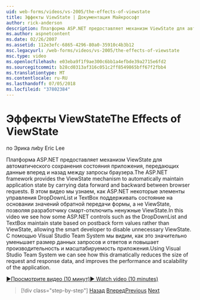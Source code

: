 ```yaml
---
uid: web-forms/videos/vs-2005/the-effects-of-viewstate
title: Эффекты ViewState | Документация Майкрософт
author: rick-anderson
description: Платформа ASP.NET предоставляет механизм ViewState для автоматического сохранения состояния приложения, передающих данные вперед и назад между запрос браузера...
ms.author: aspnetcontent
ms.date: 02/26/2007
ms.assetid: 112e3efc-6865-4296-80a0-35910c4b3b12
msc.legacyurl: /web-forms/videos/vs-2005/the-effects-of-viewstate
msc.type: video
ms.openlocfilehash: e03eba9f1f9ae300c6bb1a4efbde39a2715e6fd2
ms.sourcegitcommit: b28cd0313af316c051c2ff8549865bff67f2fbb4
ms.translationtype: MT
ms.contentlocale: ru-RU
ms.lasthandoff: 07/05/2018
ms.locfileid: "37802384"
---
```

<a name="the-effects-of-viewstate"></a><span data-ttu-id="31c67-103">Эффекты ViewState</span><span class="sxs-lookup"><span data-stu-id="31c67-103">The Effects of ViewState</span></span>
====================
<span data-ttu-id="31c67-104">по Эрика ли</span><span class="sxs-lookup"><span data-stu-id="31c67-104">by Eric Lee</span></span>

<span data-ttu-id="31c67-105">Платформа ASP.NET предоставляет механизм ViewState для автоматического сохранения состояния приложения, передающих данные вперед и назад между запросы браузера.</span><span class="sxs-lookup"><span data-stu-id="31c67-105">The ASP.NET framework provides the ViewState mechanism to automatically maintain application state by carrying data forward and backward between browser requests.</span></span> <span data-ttu-id="31c67-106">В этом видео мы узнаем, как ASP.NET некоторые элементы управления DropDownList и TextBox поддерживать состояние на основании значений обратной передачи формы, а не ViewState, позволяя разработчику смарт-отключить ненужные ViewState.</span><span class="sxs-lookup"><span data-stu-id="31c67-106">In this video we see how some ASP.NET controls such as the DropDownList and TextBox maintain state based on postback form values rather than ViewState, allowing the smart developer to disable unnecessary ViewState.</span></span> <span data-ttu-id="31c67-107">С помощью Visual Studio Team System мы видим, как это значительно уменьшает размер данных запросов и ответов и повышает производительность и масштабируемость приложения.</span><span class="sxs-lookup"><span data-stu-id="31c67-107">Using Visual Studio Team System we can see how this dramatically reduces the size of request and response data, and improves the performance and scalability of the application.</span></span>

[<span data-ttu-id="31c67-108">&#9654;Просмотрите видео (10 минут)</span><span class="sxs-lookup"><span data-stu-id="31c67-108">&#9654; Watch video (10 minutes)</span></span>](https://channel9.msdn.com/Blogs/ASP-NET-Site-Videos/the-effects-of-viewstate)

> [!div class="step-by-step"]
> <span data-ttu-id="31c67-109">[Назад](using-the-load-test-agent.md)
> [Вперед](how-do-i-integrate-defect-tracking-with-testing.md)</span><span class="sxs-lookup"><span data-stu-id="31c67-109">[Previous](using-the-load-test-agent.md)
[Next](how-do-i-integrate-defect-tracking-with-testing.md)</span></span>
